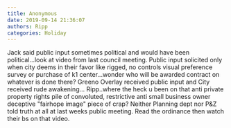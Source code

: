 ```yaml
---
title: Anonymous
date: 2019-09-14 21:36:07
authors: Ripp
categories: Holiday
---
```


 Jack said public input sometimes political and would have been political...look at video from last council meeting.
Public input solicited only when city deems in their favor like rigged, no controls visual preference survey or purchase of k1 center...wonder who will be awarded contract on whatever is done there?
Greeno Overlay received public input and City received rude awakening...
Ripp..where the heck u been on that anti private property rights pile of convoluted, restrictive anti small business owner deceptive "fairhope image" piece of crap? Neither Planning dept nor P&amp;Z told truth at all at last weeks public meeting. Read the ordinance then watch their bs on that video.